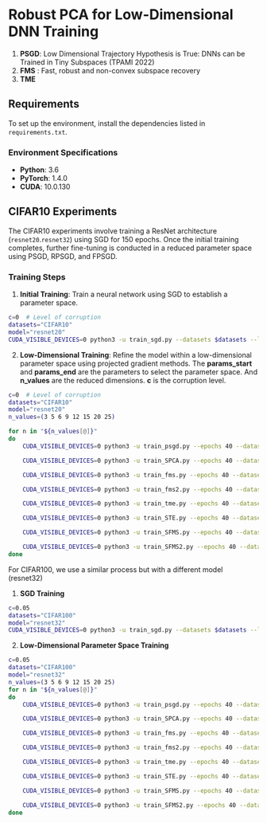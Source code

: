 # Robust PCA for Low-Dimensional DNN Training


1. **PSGD**: Low Dimensional Trajectory Hypothesis is True: DNNs can be Trained in Tiny Subspaces (TPAMI 2022)
2. **FMS** : Fast, robust and non-convex subspace recovery
3. **TME**


## Requirements

To set up the environment, install the dependencies listed in `requirements.txt`.

### Environment Specifications

- **Python**: 3.6
- **PyTorch**: 1.4.0
- **CUDA**: 10.0.130

## CIFAR10 Experiments

The CIFAR10 experiments involve training a ResNet architecture (`resnet20`.`resnet32`) using SGD for 150 epochs. Once the initial training completes, further fine-tuning is conducted in a reduced parameter space using PSGD, RPSGD, and FPSGD.

### Training Steps

1. **Initial Training**: Train a neural network using SGD to establish a parameter space.


```bash
c=0  # Level of corruption
datasets="CIFAR10"
model="resnet20"
CUDA_VISIBLE_DEVICES=0 python3 -u train_sgd.py --datasets $datasets --lr 0.1 --corrupt $c --arch=$model --epochs=150 --save-dir=save_labelnoise${c}_${model} |& tee -a log_$model
```

2. **Low-Dimensional Training**: Refine the model within a low-dimensional parameter space using projected gradient methods. The **params_start** and **params_end** are the parameters to select the parameter space. And **n_values** are the reduced dimensions. **c** is the corruption level.

```bash
c=0  # Level of corruption
datasets="CIFAR10"
model="resnet20"
n_values=(3 5 6 9 12 15 20 25)

for n in "${n_values[@]}"
do
    CUDA_VISIBLE_DEVICES=0 python3 -u train_psgd.py --epochs 40 --datasets $datasets --lr 1 --corrupt $c --params_start 0 --params_end 81 --batch-size 128 --n_components $n --arch=$model --save-dir=save_labelnoise${c}_${model} |& tee -a log_${model}_n${n}

    CUDA_VISIBLE_DEVICES=0 python3 -u train_SPCA.py --epochs 40 --datasets $datasets --lr 1 --corrupt $c --params_start 0 --params_end 81 --batch-size 128 --n_components $n --arch=$model --save-dir=save_labelnoise${c}_${model} |& tee -a log_${model}_n${n}

    CUDA_VISIBLE_DEVICES=0 python3 -u train_fms.py --epochs 40 --datasets $datasets --lr 1 --corrupt $c --params_start 0 --params_end 81 --batch-size 128 --n_components $n --arch=$model --save-dir=save_labelnoise${c}_${model} |& tee -a log_${model}_n${n}

    CUDA_VISIBLE_DEVICES=0 python3 -u train_fms2.py --epochs 40 --datasets $datasets --lr 1 --corrupt $c --params_start 0 --params_end 81 --batch-size 128 --n_components $n --arch=$model --save-dir=save_labelnoise${c}_${model} |& tee -a log_${model}_n${n}

    CUDA_VISIBLE_DEVICES=0 python3 -u train_tme.py --epochs 40 --datasets $datasets --lr 1 --corrupt $c --params_start 0 --params_end 81 --batch-size 128 --n_components $n --arch=$model --save-dir=save_labelnoise${c}_${model} |& tee -a log_${model}_n${n}

    CUDA_VISIBLE_DEVICES=0 python3 -u train_STE.py --epochs 40 --datasets $datasets --lr 1 --corrupt $c --params_start 0 --params_end 81 --batch-size 128 --n_components $n --arch=$model --save-dir=save_labelnoise${c}_${model} |& tee -a log_${model}_n${n}

    CUDA_VISIBLE_DEVICES=0 python3 -u train_SFMS.py --epochs 40 --datasets $datasets --lr 1 --corrupt $c --params_start 0 --params_end 81 --batch-size 128 --n_components $n --arch=$model --save-dir=save_labelnoise${c}_${model} |& tee -a log_${model}_n${n}

    CUDA_VISIBLE_DEVICES=0 python3 -u train_SFMS2.py --epochs 40 --datasets $datasets --lr 1 --corrupt $c --params_start 0 --params_end 81 --batch-size 128 --n_components $n --arch=$model --save-dir=save_labelnoise${c}_${model} |& tee -a log_${model}_n${n}
done
```

For CIFAR100, we use a similar process but with a different model (resnet32)
1. **SGD Training**
```bash
c=0.05
datasets="CIFAR100"
model="resnet32"
CUDA_VISIBLE_DEVICES=0 python3 -u train_sgd.py --datasets $datasets --lr 0.1 --corrupt $c --arch=$model --epochs=150  --save-dir=save_labelnoise$c\_$model |& tee -a log_$model
```
2. **Low-Dimensional Parameter Space Training**
```bash
c=0.05
datasets="CIFAR100"
model="resnet32"
n_values=(3 5 6 9 12 15 20 25)
for n in "${n_values[@]}"
do
    CUDA_VISIBLE_DEVICES=0 python3 -u train_psgd.py --epochs 40 --datasets $datasets --lr 1 --corrupt $c --params_start 0 --params_end 81 --batch-size 128 --n_components $n --arch=$model --save-dir=save_labelnoise${c}_${model} |& tee -a log_${model}_n${n}

    CUDA_VISIBLE_DEVICES=0 python3 -u train_SPCA.py --epochs 40 --datasets $datasets --lr 1 --corrupt $c --params_start 0 --params_end 81 --batch-size 128 --n_components $n --arch=$model --save-dir=save_labelnoise${c}_${model} |& tee -a log_${model}_n${n}

    CUDA_VISIBLE_DEVICES=0 python3 -u train_fms.py --epochs 40 --datasets $datasets --lr 1 --corrupt $c --params_start 0 --params_end 81 --batch-size 128 --n_components $n --arch=$model --save-dir=save_labelnoise${c}_${model} |& tee -a log_${model}_n${n}

    CUDA_VISIBLE_DEVICES=0 python3 -u train_fms2.py --epochs 40 --datasets $datasets --lr 1 --corrupt $c --params_start 0 --params_end 81 --batch-size 128 --n_components $n --arch=$model --save-dir=save_labelnoise${c}_${model} |& tee -a log_${model}_n${n}

    CUDA_VISIBLE_DEVICES=0 python3 -u train_tme.py --epochs 40 --datasets $datasets --lr 1 --corrupt $c --params_start 0 --params_end 81 --batch-size 128 --n_components $n --arch=$model --save-dir=save_labelnoise${c}_${model} |& tee -a log_${model}_n${n}

    CUDA_VISIBLE_DEVICES=0 python3 -u train_STE.py --epochs 40 --datasets $datasets --lr 1 --corrupt $c --params_start 0 --params_end 81 --batch-size 128 --n_components $n --arch=$model --save-dir=save_labelnoise${c}_${model} |& tee -a log_${model}_n${n}

    CUDA_VISIBLE_DEVICES=0 python3 -u train_SFMS.py --epochs 40 --datasets $datasets --lr 1 --corrupt $c --params_start 0 --params_end 81 --batch-size 128 --n_components $n --arch=$model --save-dir=save_labelnoise${c}_${model} |& tee -a log_${model}_n${n}

    CUDA_VISIBLE_DEVICES=0 python3 -u train_SFMS2.py --epochs 40 --datasets $datasets --lr 1 --corrupt $c --params_start 0 --params_end 81 --batch-size 128 --n_components $n --arch=$model --save-dir=save_labelnoise${c}_${model} |& tee -a log_${model}_n${n}
done
```
